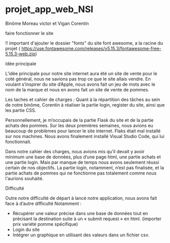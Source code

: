 # projet_app_web_NSI

Binôme Moreau victor et Vigan Corentin

faire fonctionner le site

!! important d'ajouter le dossier "fonts" du site font awesome, a la racine du projet ( https://use.fontawesome.com/releases/v5.15.3/fontawesome-free-5.15.3-web.zip)

Idée principale 

L’idée principale pour notre site internet aura été un site de vente pour le coté général, 
nous ne savions pas trop ce que le site allais vendre. En voulant s’inspirer du site d’Apple, 
nous avons fait un jeu de mots avec le nom de la marque et nous en avons fait un site de vente de pommes.


Les taches et cahier de charges : 
Quant à la répartition des tâches au sein de notre binôme, Corentin à réaliser la partie login, 
register du site, ainsi que les partie CSS.


Personnellement, je m’occupais de la partie Flask du site et de la partie achats des pommes.
Sur les deux premières semaines, nous avions eu beaucoup de problèmes pour lancer le site internet. Flaks était mal installé sur nos machines. 
Nous avons finalement installé Visual Studio Code, qui lui fonctionnait.

Dans notre cahier des charges, nous avions mis qu’il devait y avoir minimum une base de données, plus d’une page html, une partie achats et une partie login.
Mais par manque de temps nous avons seulement réussi certain de nos objectifs. La partie login, notamment, 
n’est pas finalisée, et la partie achats de pommes qui ne fonctionne pas totalement comme nous l'aurions souhaité.

Difficulté 

Outre notre difficulté de départ à lancé notre application, nous avons fait face à d’autre difficulté Notamment : 

- Récupérer une valeur précise dans une base de données tout en précisant la destination suite à un « submit request » en html. (importer prix variété pomme spécifique)
- Login du site
- Intégrer un graphique en utilisant des valeurs dans un fichier csv.
